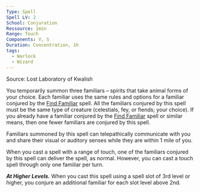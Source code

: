 ```yaml
---
Type: Spell
Spell LV: 2
School: Conjuration
Ressource: 1min
Range: Touch
Components: V, S
Duration: Concentration, 1h
tags:
  - Warlock
  - Wizard
---
```

Source: Lost Laboratory of Kwalish

You temporarily summon three familiars – spirits that take animal forms of your choice. Each familiar uses the same rules and options for a familiar conjured by the [Find Familiar](http://dnd5e.wikidot.com/spell:find-familiar) spell. All the familiars conjured by this spell must be the same type of creature (celestials, fey, or fiends; your choice). If you already have a familiar conjured by the [Find Familiar](http://dnd5e.wikidot.com/spell:find-familiar) spell or similar means, then one fewer familiars are conjured by this spell.

Familiars summoned by this spell can telepathically communicate with you and share their visual or auditory senses while they are within 1 mile of you.

When you cast a spell with a range of touch, one of the familiars conjured by this spell can deliver the spell, as normal. However, you can cast a touch spell through only one familiar per turn.

**_At Higher Levels._** When you cast this spell using a spell slot of 3rd level or higher, you conjure an additional familiar for each slot level above 2nd.